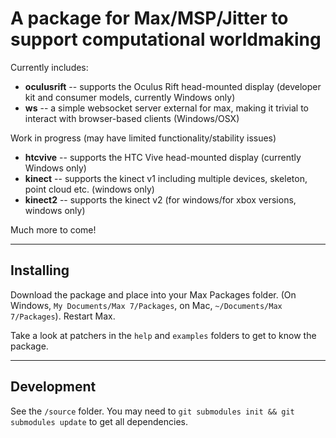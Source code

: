 
# A package for Max/MSP/Jitter to support computational worldmaking

Currently includes:

- **oculusrift** -- supports the Oculus Rift head-mounted display (developer kit and consumer models, currently Windows only)
- **ws** -- a simple websocket server external for max, making it trivial to interact with browser-based clients (Windows/OSX)

Work in progress (may have limited functionality/stability issues)

- **htcvive** -- supports the HTC Vive head-mounted display (currently Windows only)
- **kinect** -- supports the kinect v1 including multiple devices, skeleton, point cloud etc. (windows only)
- **kinect2** -- supports the kinect v2 (for windows/for xbox versions, windows only)

Much more to come!

---------------

## Installing

Download the package and place into your Max Packages folder. (On Windows, ```My Documents/Max 7/Packages```, on Mac, ```~/Documents/Max 7/Packages```). Restart Max.

Take a look at patchers in the ```help``` and ```examples``` folders to get to know the package.

---------------

## Development

See the ```/source``` folder. You may need to ```git submodules init && git submodules update``` to get all dependencies.

